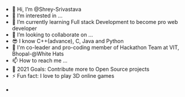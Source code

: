 - 👋 Hi, I’m @Shrey-Srivastava
- 👀 I’m interested in ...
- 🌱 I’m currently learning Full stack Development to become pro web developer
- 💞️ I’m looking to collaborate on ...
- 😎 I know C++(advance), C, Java and Python
- 🤖 I'm co-leader and pro-coding member of Hackathon Team at VIT, Bhopal-@White Hats
- 📫 How to reach me ...
- 🥅 2021 Goals: Contribute more to Open Source projects
- ⚡ Fun fact: I love to play 3D online games

<!---
Shrey-Srivastava21/Shrey-Srivastava21 is a ✨ special ✨ repository because its `README.md` (this file) appears on your GitHub profile.
You can click the Preview link to take a look at your changes.
--->
- 
